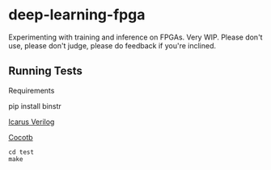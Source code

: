 # deep-learning-fpga
Experimenting with training and inference on FPGAs. Very WIP. Please don't use, please don't judge, please do feedback if you're inclined.

## Running Tests

Requirements

pip install binstr

[Icarus Verilog](http://iverilog.icarus.com/)

[Cocotb](https://github.com/potentialventures/cocotb)

```
cd test
make
```
